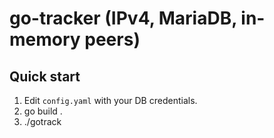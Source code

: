 # go-tracker (IPv4, MariaDB, in-memory peers)

## Quick start
1) Edit `config.yaml` with your DB credentials.
2) go build .
3) ./gotrack
